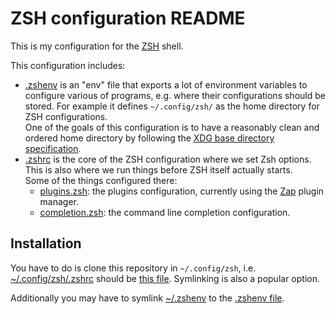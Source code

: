 # ZSH configuration README

This is my configuration for the [ZSH](https://www.zsh.org/) shell.

This configuration includes:
- [.zshenv](./.zshenv) is an "env" file that exports a lot of environment
  variables to configure various of programs, e.g. where their configurations
  should be stored. For example it defines `~/.config/zsh/` as the home directory
  for ZSH configurations.  
  One of the goals of this configuration is to have a reasonably clean and
  ordered home directory by following the [XDG base directory
  specification](https://specifications.freedesktop.org/basedir-spec/basedir-spec-latest.html).
- [.zshrc](./.zshrc) is the core of the ZSH configuration where we set Zsh
  options. This is also where we run things before ZSH itself actually starts.  
  Some of the things configured there:
  - [plugins.zsh](./plugins.zsh): the plugins configuration, currently using the [Zap](https://github.com/zap-zsh/zap) plugin manager.
  - [completion.zsh](./completion.zsh): the command line completion configuration.

## Installation

You have to do is clone this repository in `~/.config/zsh`,
i.e. [~/.config/zsh/.zshrc](~/.config/zsh/.zshrc) should be
[this file](./.zshrc). Symlinking is also a popular option.

Additionally you may have to symlink [~/.zshenv](~/.zshenv) to the [.zshenv file](./.zshenv).

